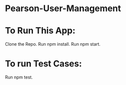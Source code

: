 # Pearson-User-Management
# To Run This App:
 Clone the Repo.
 Run npm install.
 Run npm start.
# To run Test Cases:
 Run npm test.
